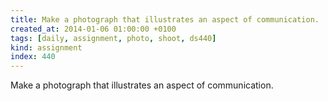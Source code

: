 ```yaml
---
title: Make a photograph that illustrates an aspect of communication.
created_at: 2014-01-06 01:00:00 +0100
tags: [daily, assignment, photo, shoot, ds440]
kind: assignment
index: 440
---
```


Make a photograph that illustrates an aspect of communication.
